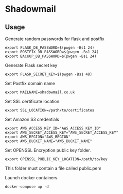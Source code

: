 # Shadowmail

## Usage

Generate random passwords for flask and postfix

    export FLASK_DB_PASSWORD=$(pwgen -Bs1 24)
    export POSTFIX_DB_PASSWORD=$(pwgen -Bs1 24)
    export BACKUP_DB_PASSWORD=$(pwgen -Bs1 24)

Generate Flask secret key

    export FLASK_SECRET_KEY=$(pwgen -Bs1 48)

Set Postfix domain name

    export MAILNAME=shadowmail.co.uk

Set SSL certificate location

    export SSL_LOCATION=/path/to/certificates

Set Amazon S3 credentials

    export AWS_ACCESS_KEY_ID="AWS_ACCESS_KEY_ID"
    export AWS_SECRET_ACCESS_KEY="AWS_SECRET_ACCESS_KEY"
    export AWS_REGION="AWS_REGION"
    export AWS_BUCKET_NAME="AWS_BUCKET_NAME"

Set OPENSSL Encryption public key folder.

    export OPENSSL_PUBLIC_KEY_LOCATION=/path/to/key

This folder must contain a file called public.pem

Launch docker containers

    docker-compose up -d
